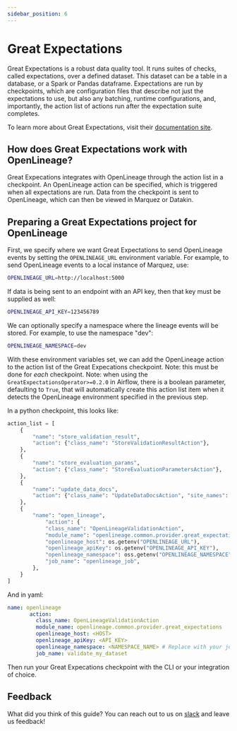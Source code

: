 ```yaml
---
sidebar_position: 6
---
```


# Great Expectations

Great Expectations is a robust data quality tool. It runs suites of checks, called expectations, over a defined dataset. This dataset can be a table in a database, or a Spark or Pandas dataframe. Expectations are run by checkpoints, which are configuration files that describe not just the expectations to use, but also any batching, runtime configurations, and, importantly, the action list of actions run after the expectation suite completes.

To learn more about Great Expectations, visit their [documentation site](https://docs.greatexpectations.io/docs/).

## How does Great Expectations work with OpenLineage?

Great Expecations integrates with OpenLineage through the action list in a checkpoint. An OpenLineage action can be specified, which is triggered when all expectations are run. Data from the checkpoint is sent to OpenLineage, which can then be viewed in Marquez or Datakin.

## Preparing a Great Expectations project for OpenLineage

First, we specify where we want Great Expectations to send OpenLineage events by setting the `OPENLINEAGE_URL` environment variable. For example, to send OpenLineage events to a local instance of Marquez, use:

```bash
OPENLINEAGE_URL=http://localhost:5000
```

If data is being sent to an endpoint with an API key, then that key must be supplied as well:

```bash
OPENLINEAGE_API_KEY=123456789
```

We can optionally specify a namespace where the lineage events will be stored. For example, to use the namespace "dev":

```bash
OPENLINEAGE_NAMESPACE=dev
```

With these environment variables set, we can add the OpenLineage action to the action list of the Great Expecations checkpoint.
Note: this must be done for *each* checkpoint.
Note: when using the `GreatExpectationsOperator>=0.2.0` in Airflow, there is a boolean parameter, defaulting to `True`, that will automatically create this action list item when it detects the OpenLineage environment specified in the previous step.


In a python checkpoint, this looks like:

```python
action_list = [
    {
        "name": "store_validation_result",
        "action": {"class_name": "StoreValidationResultAction"},
    },
    {
        "name": "store_evaluation_params",
        "action": {"class_name": "StoreEvaluationParametersAction"},
    },
    {
        "name": "update_data_docs",
        "action": {"class_name": "UpdateDataDocsAction", "site_names": []},
    },
    {
        "name": "open_lineage",
            "action": {
            "class_name": "OpenLineageValidationAction",
            "module_name": "openlineage.common.provider.great_expectations",
            "openlineage_host": os.getenv("OPENLINEAGE_URL"),
            "openlineage_apiKey": os.getenv("OPENLINEAGE_API_KEY"),
            "openlineage_namespace": oss.getenv("OPENLINEAGE_NAMESPACE"),
            "job_name": "openlineage_job",
        },
    }
]
```

And in yaml:

```yaml
name: openlineage
       action:
         class_name: OpenLineageValidationAction
         module_name: openlineage.common.provider.great_expectations
         openlineage_host: <HOST>
         openlineage_apiKey: <API_KEY>
         openlineage_namespace: <NAMESPACE_NAME> # Replace with your job namespace; we recommend a meaningful namespace like `dev` or `prod`, etc.
         job_name: validate_my_dataset
```

Then run your Great Expecations checkpoint with the CLI or your integration of choice.

## Feedback

What did you think of this guide? You can reach out to us on [slack](http://bit.ly/OpenLineageSlack) and leave us feedback!  
